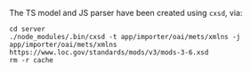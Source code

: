 The TS model and JS parser have been created using `cxsd`, via:
```
cd server
./node_modules/.bin/cxsd -t app/importer/oai/mets/xmlns -j app/importer/oai/mets/xmlns https://www.loc.gov/standards/mods/v3/mods-3-6.xsd
rm -r cache
```
